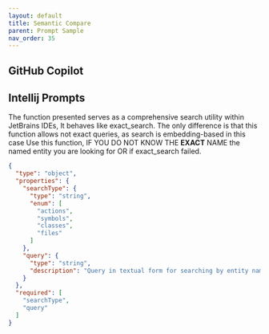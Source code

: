 ```yaml
---
layout: default
title: Semantic Compare
parent: Prompt Sample
nav_order: 35
---
```


## GitHub Copilot

## Intellij Prompts

The function presented serves as a comprehensive search utility within JetBrains IDEs,
It behaves like exact_search.
The only difference is that this function allows not exact queries, as search is embedding-based in this case
Use this function, IF YOU DO NOT KNOW THE **EXACT** NAME the named entity you are looking for OR
if exact_search failed.

```json
{
  "type": "object",
  "properties": {
    "searchType": {
      "type": "string",
      "enum": [
        "actions",
        "symbols",
        "classes",
        "files"
      ]
    },
    "query": {
      "type": "string",
      "description": "Query in textual form for searching by entity names."
    }
  },
  "required": [
    "searchType",
    "query"
  ]
}
```

